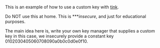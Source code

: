 This is an example of how to use a custom key with [tink](https://github.com/google/tink).

Do NOT use this at home. This is ****insecure*, and just for educational purposes.

The main idea here is, write your own key manager that supplies a custom key
in this case, we insecurely provide a constant key 0102030405060708090a0b0c0d0e0f10.
